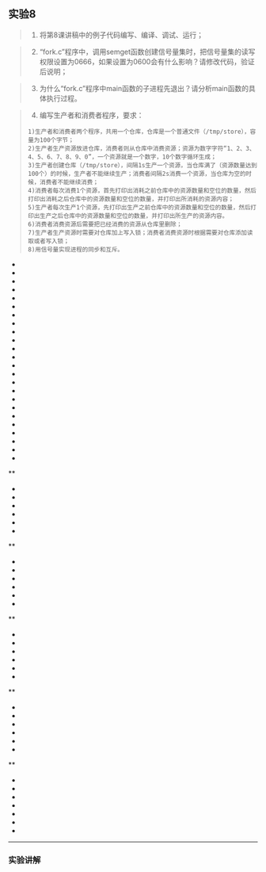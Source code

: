 ## 实验8

> 1. 将第8课讲稿中的例子代码编写、编译、调试、运行；

> 2. “fork.c”程序中，调用semget函数创建信号量集时，把信号量集的读写权限设置为0666，如果设置为0600会有什么影响？请修改代码，验证后说明；

> 3. 为什么“fork.c”程序中main函数的子进程先退出？请分析main函数的具体执行过程。

> 4. 编写生产者和消费者程序，要求：
>
> ```
> 1)生产者和消费者两个程序，共用一个仓库，仓库是一个普通文件（/tmp/store），容量为100个字节；
> 2)生产者生产资源放进仓库，消费者则从仓库中消费资源；资源为数字字符“1、2、3、4、5、6、7、8、9、0”，一个资源就是一个数字，10个数字循环生成；
> 3)生产者创建仓库（/tmp/store），间隔1s生产一个资源，当仓库满了（资源数量达到100个）的时候，生产者不能继续生产；消费者间隔2s消费一个资源，当仓库为空的时候，消费者不能继续消费；
> 4)消费者每次消费1个资源，首先打印出消耗之前仓库中的资源数量和空位的数量，然后打印出消耗之后仓库中的资源数量和空位的数量，并打印出所消耗的资源内容；
> 5)生产者每次生产1个资源，先打印出生产之前仓库中的资源数量和空位的数量，然后打印出生产之后仓库中的资源数量和空位的数量，并打印出所生产的资源内容。
> 6)消费者消费资源后需要把已经消费的资源从仓库里删除；
> 7)生产者生产资源时需要对仓库加上写入锁；消费者消费资源时根据需要对仓库添加读取或者写入锁；
> 8)用信号量实现进程的同步和互斥。
> ```

*

*

*

*

*

*

*

*

*

*

*

*

*

*

*

*

*

*

*

*

*

*

*

*

**

*

*

*

*

*

*

**

*

*

*

*

*

*

**

*

*

*

*

*

*

**

*

*

*

*

*

*

**

*

*

*

*

*

*

*

---

### 实验讲解

